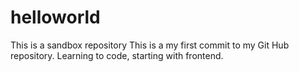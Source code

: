 # helloworld
This is a sandbox repository
This is a my first commit to my Git Hub repository. Learning to code, starting with frontend. 
